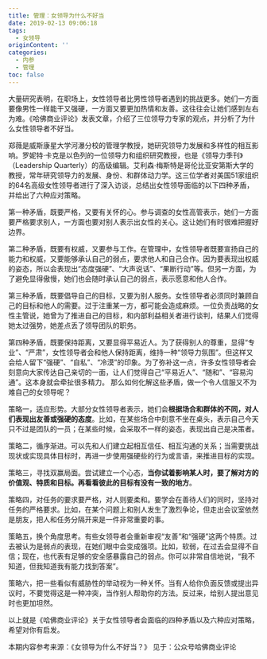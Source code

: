 ```yaml
---
title: 管理：女领导为什么不好当
date: 2019-02-13 09:06:18
tags:
  - 女领导
originContent: ''
categories:
  - 内参
  - 管理
toc: false
---
```

大量研究表明，在职场上，女性领导者比男性领导者遇到的挑战更多。她们一方面要像男性一样能干又强硬，一方面又要更加热情和友善。这往往会让她们感到左右为难。《哈佛商业评论》发表文章，介绍了三位领导力专家的观点，并分析了为什么女性领导者不好当。

郑薇是威斯康星大学河瀑分校的管理学教授，她研究领导力发展和多样性的相互影响。罗妮特·卡克是以色列的一位领导力和组织研究教授，也是《领导力季刊》（Leadership Quarterly）的高级编辑。艾利森·梅斯特是哥伦比亚安第斯大学的教授，常年研究领导力的发展、身份、和群体动力学。这三位学者对美国51家组织的64名高级女性领导者进行了深入访谈，总结出女性领导面临的以下四种矛盾，并给出了六种应对策略。

第一种矛盾，既要严格，又要有关怀的心。参与调查的女性高管表示，她们一方面要严格要求别人，一方面也要对别人表示出女性的关心。这让她们有时很难把握好边界。

第二种矛盾，既要有权威，又要参与工作。在管理中，女性领导者既要宣扬自己的能力和权威，又要能够承认自己的弱点，要求他人和自己合作。因为要表现出权威的姿态，所以会表现出“态度强硬”、“大声说话”、“果断行动”等。但另一方面，为了避免显得傲慢，她们也会随时承认自己的弱点，表示愿意和他人合作。

第三种矛盾，既要倡导自己的目标，又要为别人服务。女性领导者必须同时兼顾自己的目标和他人的需要。过于注重某一方，都可能会造成麻烦。一位负责战略的女性主管说，她曾为了推进自己的目标，和内部利益相关者进行谈判，结果人们觉得她太过强势，她差点丢了领导团队的职务。

第四种矛盾，既要保持距离，又要显得平易近人。为了获得别人的尊重，显得“专业”、“严肃”，女性领导者会和他人保持距离，维持一种“领导力氛围”。但这样又会给人留下“强硬”、“自私”、“冷漠”的印象。为了弥补这一点，许多女性领导者会刻意向大家传达自己亲切的一面，让人们觉得自己“平易近人”、“随和”、“容易沟通”。这本身就会牵扯很多精力。
那么如何化解这些矛盾，做一个令人信服又不为难自己的女领导呢？

策略一，适应形势。大部分女性领导者表示，她们会**根据场合和群体的不同，对人们表现出友善或强硬的态度**。比如，在某些场合中刻意不坐在桌头，表示自己今天只不过是团队的一员；在某些时候，会采取不一样的姿态，表现出自己是决策者。

策略二，循序渐进。可以先和人们建立起相互信任、相互沟通的关系；当需要挑战现状或实现具体目标时，再进一步使用强硬些的行为或言语，来推进目标的实现。

策略三，寻找双赢局面。尝试建立一个心态，**当你试着影响某人时，要了解对方的价值观、特质和目标。再看看彼此的目标有没有一致的地方**。

策略四，对任务的要求要严格，对人则要柔和。要学会在善待人们的同时，坚持对任务的严格要求。比如，在某个问题上和别人发生了激烈争论，但走出会议室依然是朋友，把人和任务分隔开来是一件非常重要的事。

策略五，换个角度思考。有些女领导者会重新审视“友善”和“强硬”这两个特质。过去被认为是弱点的表现，在她们眼中会变成强项。比如，软弱，在过去会显得不自信；现在，也代表有足够的安全感暴露自己的弱点。你可以非常自信地说，“我不知道，但我知道我有能力找到答案”。

策略六，把一些看似有威胁性的举动视为一种关怀。当有人给你负面反馈或提出异议时，不要觉得这是一种冲突，当作别人帮助你的方法。反过来，给别人提出意见时也更加坦然。

以上就是《哈佛商业评论》关于女性领导者会面临的四种矛盾以及六种应对策略，希望对你有启发。

本期内容参考来源：《女领导为什么不好当？》 见于：公众号哈佛商业评论